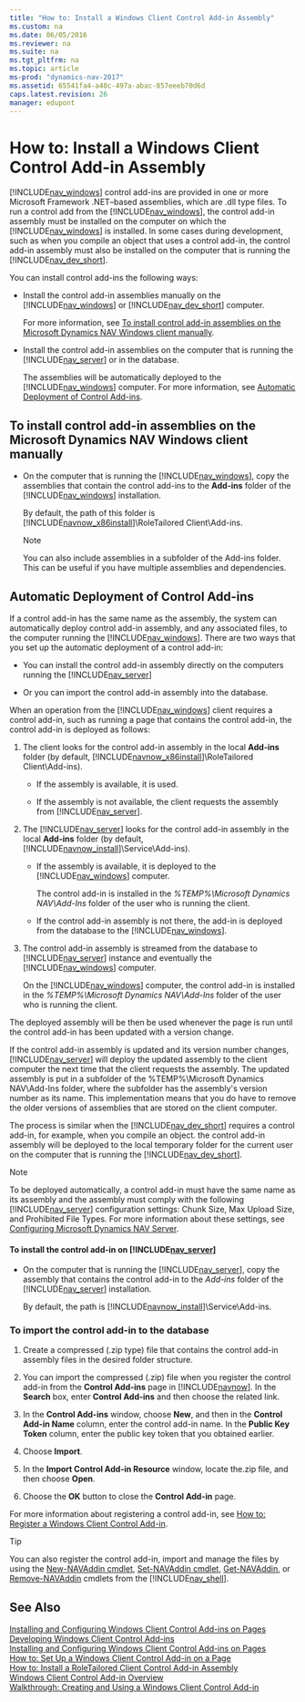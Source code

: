 ```yaml
---
title: "How to: Install a Windows Client Control Add-in Assembly"
ms.custom: na
ms.date: 06/05/2016
ms.reviewer: na
ms.suite: na
ms.tgt_pltfrm: na
ms.topic: article
ms-prod: "dynamics-nav-2017"
ms.assetid: 65541fa4-a40c-497a-abac-857eeeb70d6d
caps.latest.revision: 26
manager: edupont
---
```

# How to: Install a Windows Client Control Add-in Assembly
[!INCLUDE[nav_windows](includes/nav_windows_md.md)] control add\-ins are provided in one or more Microsoft Framework .NET–based assemblies, which are .dll type files. To run a control add from the [!INCLUDE[nav_windows](includes/nav_windows_md.md)], the control add\-in assembly must be installed on the computer on which the [!INCLUDE[nav_windows](includes/nav_windows_md.md)] is installed. In some cases during development, such as when you compile an object that uses a control add\-in, the control add\-in assembly must also be installed on the computer that is running the [!INCLUDE[nav_dev_short](includes/nav_dev_short_md.md)].  
  
 You can install control add\-ins the following ways:  
  
-   Install the control add\-in assemblies manually on the [!INCLUDE[nav_windows](includes/nav_windows_md.md)] or [!INCLUDE[nav_dev_short](includes/nav_dev_short_md.md)] computer.  
  
     For more information, see [To install control add-in assemblies on the Microsoft Dynamics NAV Windows client manually](How%20to:%20Install%20a%20Windows%20Client%20Control%20Add-in%20Assembly.md#InstallClient).  
  
-   Install the control add\-in assemblies on the computer that is running the [!INCLUDE[nav_server](includes/nav_server_md.md)] or in the database.  
  
     The assemblies will be automatically deployed to the [!INCLUDE[nav_windows](includes/nav_windows_md.md)] computer. For more information, see [Automatic Deployment of Control Add-ins](How%20to:%20Install%20a%20Windows%20Client%20Control%20Add-in%20Assembly.md#AutomaticDep).  
  
##  <a name="InstallClient"></a> To install control add\-in assemblies on the Microsoft Dynamics NAV Windows client manually  
  
-   On the computer that is running the [!INCLUDE[nav_windows](includes/nav_windows_md.md)], copy the assemblies that contain the control add\-ins to the **Add\-ins** folder of the [!INCLUDE[nav_windows](includes/nav_windows_md.md)] installation.  
  
     By default, the path of this folder is [!INCLUDE[navnow_x86install](includes/navnow_x86install_md.md)]\\RoleTailored Client\\Add\-ins.  
  
    > [!NOTE]  
    >  You can also include assemblies in a subfolder of the Add\-ins folder. This can be useful if you have multiple assemblies and dependencies.  
  
##  <a name="AutomaticDep"></a> Automatic Deployment of Control Add\-ins  
 If a control add\-in has the same name as the assembly, the system can automatically deploy control add\-in assembly, and any associated files, to the computer running the [!INCLUDE[nav_windows](includes/nav_windows_md.md)]. There are two ways that you set up the automatic deployment of a control add\-in:  
  
-   You can install the control add\-in assembly directly on the computers running the [!INCLUDE[nav_server](includes/nav_server_md.md)]  
  
-   Or you can import the control add\-in assembly into the database.  
  
 When an operation from the [!INCLUDE[nav_windows](includes/nav_windows_md.md)] client requires a control add\-in, such as running a page that contains the control add\-in, the control add\-in is deployed as follows:  
  
1.  The client looks for the control add\-in assembly in the local **Add\-ins** folder \(by default, [!INCLUDE[navnow_x86install](includes/navnow_x86install_md.md)]\\RoleTailored Client\\Add\-ins\).  
  
    -   If the assembly is available, it is used.  
  
    -   If the assembly is not available, the client requests the assembly from [!INCLUDE[nav_server](includes/nav_server_md.md)].  
  
2.  The [!INCLUDE[nav_server](includes/nav_server_md.md)] looks for the control add\-in assembly in the local **Add\-ins** folder \(by default, [!INCLUDE[navnow_install](includes/navnow_install_md.md)]\\Service\\Add\-ins\).  
  
    -   If the assembly is available, it is deployed to the [!INCLUDE[nav_windows](includes/nav_windows_md.md)] computer.  
  
         The control add\-in is installed in the *%TEMP%\\Microsoft Dynamics NAV\\Add\-Ins* folder of the user who is running the client.  
  
    -   If the control add\-in assembly is not there, the add\-in is deployed from the database to the [!INCLUDE[nav_windows](includes/nav_windows_md.md)].  
  
3.  The control add\-in assembly is streamed from the database to [!INCLUDE[nav_server](includes/nav_server_md.md)] instance and eventually the [!INCLUDE[nav_windows](includes/nav_windows_md.md)] computer.  
  
     On the [!INCLUDE[nav_windows](includes/nav_windows_md.md)] computer, the control add\-in is installed in the *%TEMP%\\Microsoft Dynamics NAV\\Add\-Ins* folder of the user who is running the client.  
  
 The deployed assembly will be then be used whenever the page is run until the control add\-in has been updated with a version change.  
  
 If the control add\-in assembly is updated and its version number changes, [!INCLUDE[nav_server](includes/nav_server_md.md)] will deploy the updated assembly to the client computer the next time that the client requests the assembly. The updated assembly is put in a subfolder of the %TEMP%\\Microsoft Dynamics NAV\\Add\-Ins folder, where the subfolder has the assembly's version number as its name. This implementation means that you do have to remove the older versions of assemblies that are stored on the client computer.  
  
 The process is similar when the [!INCLUDE[nav_dev_short](includes/nav_dev_short_md.md)] requires a control add\-in, for example, when you compile an object. the control add\-in assembly will be deployed to the local temporary folder for the current user on the computer that is running the [!INCLUDE[nav_dev_short](includes/nav_dev_short_md.md)].  
  
> [!NOTE]  
>  To be deployed automatically, a control add\-in must have the same name as its assembly and the assembly must comply with the following [!INCLUDE[nav_server](includes/nav_server_md.md)] configuration settings: Chunk Size, Max Upload Size, and Prohibited File Types. For more information about these settings, see [Configuring Microsoft Dynamics NAV Server](Configuring-Microsoft-Dynamics-NAV-Server.md).  
  
#### To install the control add\-in on [!INCLUDE[nav_server](includes/nav_server_md.md)]  
  
-   On the computer that is running the [!INCLUDE[nav_server](includes/nav_server_md.md)], copy the assembly that contains the control add\-in to the *Add\-ins* folder of the [!INCLUDE[nav_server](includes/nav_server_md.md)] installation.  
  
     By default, the path is [!INCLUDE[navnow_install](includes/navnow_install_md.md)]\\Service\\Add\-ins.  
  
###  <a name="InstallOnDatabase"></a> To import the control add\-in to the database  
  
1.  Create a compressed \(.zip type\) file that contains the control add\-in assembly files in the desired folder structure.  
  
2.  You can import the compressed \(.zip\) file when you register the control add\-in from the **Control Add\-ins** page in [!INCLUDE[navnow](includes/navnow_md.md)]. In the **Search** box, enter **Control Add\-ins** and then choose the related link.  
  
3.  In the **Control Add\-ins** window, choose **New**, and then in the **Control Add\-in Name** column, enter the control add\-in name. In the **Public Key Token** column, enter the public key token that you obtained earlier.  
  
4.  Choose **Import**.  
  
5.  In the **Import Control Add\-in Resource** window, locate the.zip file, and then choose **Open**.  
  
6.  Choose the **OK** button to close the **Control Add\-in** page.  
  
 For more information about registering a control add\-in, see [How to: Register a Windows Client Control Add\-in](How%20to:%20Register%20a%20Windows%20Client%20Control%20Add-in.md).  
  
> [!TIP]  
>  You can also register the control add\-in, import and manage the files by using the [New\-NAVAddin cmdlet](http://go.microsoft.com/fwlink/?LinkID=521781), [Set\-NAVAddin cmdlet](http://go.microsoft.com/fwlink/?LinkID=521784), [Get\-NAVAddin](http://go.microsoft.com/fwlink/?LinkID=521782), or [Remove\-NAVAddin](http://go.microsoft.com/fwlink/?LinkID=521783) cmdlets from the [!INCLUDE[nav_shell](includes/nav_shell_md.md)].  
  
## See Also  
 [Installing and Configuring Windows Client Control Add\-ins on Pages](Installing-and-Configuring-Windows-Client-Control-Add-ins-on-Pages.md)   
 [Developing Windows Client Control Add\-ins](Developing-Windows-Client-Control-Add-ins.md)   
 [Installing and Configuring Windows Client Control Add\-ins on Pages](Installing-and-Configuring-Windows-Client-Control-Add-ins-on-Pages.md)   
 [How to: Set Up a Windows Client Control Add\-in on a Page](How%20to:%20Set%20Up%20a%20Windows%20Client%20Control%20Add-in%20on%20a%20Page.md)   
 [How to: Install a RoleTailored Client Control Add\-in Assembly](How%20to:%20Install%20a%20Windows%20Client%20Control%20Add-in%20Assembly.md)   
 [Windows Client Control Add\-in Overview](Windows-Client-Control-Add-in-Overview.md)   
 [Walkthrough: Creating and Using a Windows Client Control Add\-in](Walkthrough:%20Creating%20and%20Using%20a%20Windows%20Client%20Control%20Add-in.md)